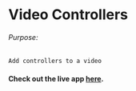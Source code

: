 # Video Controllers

###### Purpose:
    Add controllers to a video

####  Check out the live app [here](https://shyam-brs.github.io/video-controller-Project/).
